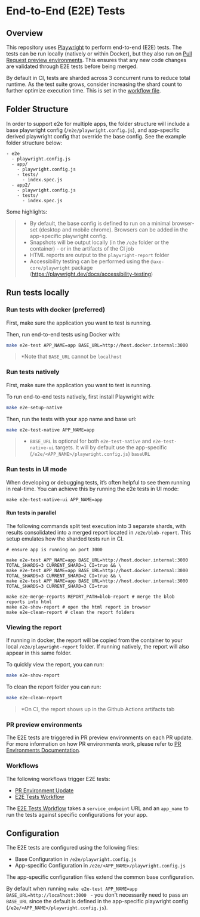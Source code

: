 # End-to-End (E2E) Tests

## Overview

This repository uses [Playwright](https://playwright.dev/) to perform end-to-end (E2E) tests. The tests can be run locally (natively or within Docker), but they also run on [Pull Request preview environments](../infra/pull-request-environments.md). This ensures that any new code changes are validated through E2E tests before being merged.

By default in CI, tests are sharded across 3 concurrent runs to reduce total runtime. As the test suite grows, consider increasing the shard count to further optimize execution time. This is set in the [workflow file](../../.github/workflows/e2e-tests.yml#L22).

## Folder Structure
In order to support e2e for multiple apps, the folder structure will include a base playwright config (`/e2e/playwright.config.js`), and app-specific derived playwright config that override the base config. See the example folder structure below:
```
- e2e
  - playwright.config.js
  - app/
    - playwright.config.js
    - tests/
      - index.spec.js
  - app2/
    - playwright.config.js
    - tests/
      - index.spec.js
```

Some highlights:
>- By default, the base config is defined to run on a minimal browser-set (desktop and mobile chrome). Browsers can be added in the app-specific playwright config.
>- Snapshots will be output locally (in the `/e2e` folder or the container) - or in the artifacts of the CI job
>- HTML reports are output to the `playwright-report` folder
>- Accessibility testing can be performed using the `@axe-core/playwright` package (https://playwright.dev/docs/accessibility-testing)

## Run tests locally

### Run tests with docker (preferred)

First, make sure the application you want to test is running.

Then, run end-to-end tests using Docker with:
```bash
make e2e-test APP_NAME=app BASE_URL=http://host.docker.internal:3000
```

>*Note that `BASE_URL` cannot be `localhost`


### Run tests natively

First, make sure the application you want to test is running.

To run end-to-end tests natively, first install Playwright with:

```bash
make e2e-setup-native
```

Then, run the tests with your app name and base url:
```bash
make e2e-test-native APP_NAME=app
```
>* `BASE_URL` is optional for both `e2e-test-native` and `e2e-test-native-ui` targets. It will by default use the app-specific (`/e2e/<APP_NAME>/playwright.config.js`) `baseURL`

### Run tests in UI mode

When developing or debugging tests, it’s often helpful to see them running in real-time. You can achieve this by running the e2e tests in UI mode:

```
make e2e-test-native-ui APP_NAME=app
```


#### Run tests in parallel

The following commands split test execution into 3 separate shards, with results consolidated into a merged report located in `/e2e/blob-report`. This setup emulates how the sharded tests run in CI.
```
# ensure app is running on port 3000

make e2e-test APP_NAME=app BASE_URL=http://host.docker.internal:3000 TOTAL_SHARDS=3 CURRENT_SHARD=1 CI=true && \
make e2e-test APP_NAME=app BASE_URL=http://host.docker.internal:3000 TOTAL_SHARDS=3 CURRENT_SHARD=2 CI=true && \
make e2e-test APP_NAME=app BASE_URL=http://host.docker.internal:3000 TOTAL_SHARDS=3 CURRENT_SHARD=3 CI=true

make e2e-merge-reports REPORT_PATH=blob-report # merge the blob reports into html
make e2e-show-report # open the html report in browser
make e2e-clean-report # clean the report folders
```

### Viewing the report
If running in docker, the report will be copied from the container to your local `/e2e/playwright-report` folder. If running natively, the report will also appear in this same folder.

To quickly view the report, you can run:

```bash
make e2e-show-report
```

To clean the report folder you can run:

```bash
make e2e-clean-report
```

>*On CI, the report shows up in the Github Actions artifacts tab


### PR preview environments

The E2E tests are triggered in PR preview environments on each PR update. For more information on how PR environments work, please refer to [PR Environments Documentation](../infra/pull-request-environments.md).

### Workflows

The following workflows trigger E2E tests:
- [PR Environment Update](../../.github/workflows/pr-environment-checks.yml)
- [E2E Tests Workflow](../../.github/workflows/e2e-tests.yml)

The [E2E Tests Workflow](../../.github/workflows/e2e-tests.yml) takes a `service_endpoint` URL and an `app_name` to run the tests against specific configurations for your app.

## Configuration

The E2E tests are configured using the following files:
- Base Configuration in `/e2e/playwright.config.js`
- App-specific Configuration in `/e2e/<APP_NAME>/playwright.config.js`

The app-specific configuration files extend the common base configuration.

By default when running `make e2e-test APP_NAME=app BASE_URL=http://localhost:3000 ` - you don't necessarily need to pass an `BASE_URL` since the default is defined in the app-specific playwright config (`/e2e/<APP_NAME>/playwright.config.js`).
